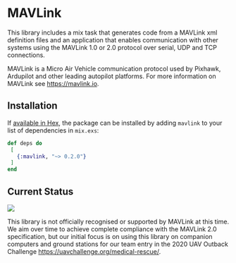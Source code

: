 # MAVLink

This library includes a mix task that generates code from a MAVLink xml
definition files and an application that enables communication with other
systems using the MAVLink 1.0 or 2.0 protocol over serial, UDP and TCP
connections.

MAVLink is a Micro Air Vehicle communication protocol used by Pixhawk, 
Ardupilot and other leading autopilot platforms. For more information
on MAVLink see https://mavlink.io.

## Installation

If [available in Hex](https://hex.pm/docs/publish), the package can be installed
by adding `mavlink` to your list of dependencies in `mix.exs`:

  ```elixir
 def deps do
   [
     {:mavlink, "~> 0.2.0"}
   ]
 end
 ```

## Current Status

![](https://github.com/beamuav/elixir-mavlink/workflows/.github/workflows/Elixir%20CI/badge.svg)

This library is not officially recognised or supported by MAVLink at this
time. We aim over time to achieve complete compliance with the MAVLink 2.0
specification, but our initial focus is on using this library on companion
computers and ground stations for our team entry in the 
2020 UAV Outback Challenge https://uavchallenge.org/medical-rescue/.
